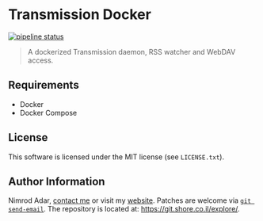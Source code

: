 # Transmission Docker

[![pipeline status](https://git.shore.co.il/nimrod/transmission-docker/badges/master/pipeline.svg)](https://git.shore.co.il/nimrod/transmission-docker/-/commits/master)

> A dockerized Transmission daemon, RSS watcher and WebDAV access.

## Requirements

- Docker
- Docker Compose

## License

This software is licensed under the MIT license (see `LICENSE.txt`).

## Author Information

Nimrod Adar, [contact me](mailto:nimrod@shore.co.il) or visit my
[website](https://www.shore.co.il/). Patches are welcome via
[`git send-email`](http://git-scm.com/book/en/v2/Git-Commands-Email). The repository
is located at: <https://git.shore.co.il/explore/>.
